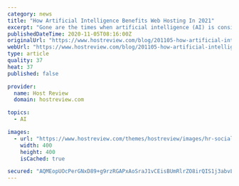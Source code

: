 ```yaml
---
category: news
title: "How Artificial Intelligence Benefits Web Hosting In 2021"
excerpt: "Gone are the times when artificial intelligence (AI) is considered as a part of science fiction. Today, it is a much real part of our routine lives.,General Information"
publishedDateTime: 2020-11-05T08:16:00Z
originalUrl: "https://www.hostreview.com/blog/201105-how-artificial-intelligence-benefits-web-hosting-in-2021"
webUrl: "https://www.hostreview.com/blog/201105-how-artificial-intelligence-benefits-web-hosting-in-2021"
type: article
quality: 37
heat: 37
published: false

provider:
  name: Host Review
  domain: hostreview.com

topics:
  - AI

images:
  - url: "https://www.hostreview.com/themes/hostreview/images/hr-social-logo-400x400.jpg"
    width: 400
    height: 400
    isCached: true

secured: "AQMEopUOcPerGNxD89+g9rzRGAPxAoSraJ1vCEisBUmRlrZO8irQIS1j3abvLRtvZ8+9JpYuIt+Cxj0jXlPIQwUsUAhnQZIx2x6GM0lJZdi19UnIV1OHll88gyoOetUEtJGLo/XAwV3RT3rWIK1hb5acl39/aCAz3jGb3/+uvnqg6XZs3Oi1o68eWKR20D1NRryfEDTTmaarCALZemgvuGk9NJU7yEtSMUZm0c3SPJ3N1+wcLefqQev0fKHYJ79C7fkJhZ944d5ajNB5K/B4mtNwugtu9Fc7SHkRszKdC378qMPJhu+StfT2zq6jQUgBlpCVCnzCIC/56chddb1tWK9kn2pnrv2JYNg3pWK/m9A=;B8MHDuvI7IUjp7mN91vwaQ=="
---
```



